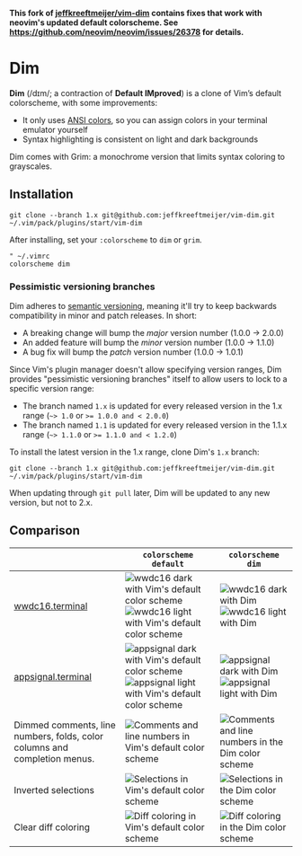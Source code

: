 **This fork of
[jeffkreeftmeijer/vim-dim](https://github.com/jeffkreeftmeijer/vim-dim)
contains fixes that work with neovim's updated default colorscheme.
See https://github.com/neovim/neovim/issues/26378 for details.**

# Dim

**Dim** (/dɪm/; a contraction of **Default IMproved**) is a clone of Vim’s default colorscheme, with some improvements:

* It only uses [ANSI colors], so you can assign colors in your terminal emulator yourself
* Syntax highlighting is consistent on light and dark backgrounds

Dim comes with Grim: a monochrome version that limits syntax coloring to grayscales.

[ANSI colors]: https://en.wikipedia.org/wiki/ANSI_escape_code#Colors

## Installation

    git clone --branch 1.x git@github.com:jeffkreeftmeijer/vim-dim.git ~/.vim/pack/plugins/start/vim-dim

After installing, set your `:colorscheme` to `dim` or `grim`.

    " ~/.vimrc
    colorscheme dim

### Pessimistic versioning branches

Dim adheres to [semantic versioning](https://semver.org/spec/v2.0.0.html),
meaning it'll try to keep backwards compatibility in minor and patch releases.
In short:

- A breaking change will bump the _major_ version number (1.0.0 -> 2.0.0)
- An added feature will bump the _minor_ version number (1.0.0 -> 1.1.0)
- A bug fix will bump the _patch_ version number (1.0.0 -> 1.0.1)

Since Vim's plugin manager doesn't allow specifying version ranges, Dim
provides "pessimistic versioning branches" itself to allow users to lock to a
specific version range:

- The branch named `1.x` is updated for every released version in the 1.x range
  (`~> 1.0` or `>= 1.0.0 and < 2.0.0`)
- The branch named `1.1` is updated for every released version in the 1.1.x
  range (`~> 1.1.0` or `>= 1.1.0 and < 1.2.0`)

To install the latest version in the 1.x range, clone Dim's `1.x` branch:

    git clone --branch 1.x git@github.com:jeffkreeftmeijer/vim-dim.git ~/.vim/pack/plugins/start/vim-dim

When updating through `git pull` later, Dim will be updated to any new version,
but not to 2.x.

## Comparison

|                                                                           | `colorscheme default`                                                                              | `colorscheme dim`                                     |
|---------------------------------------------------------------------------|----------------------------------------------------------------------------------------------------|-------------------------------------------------------|
| [wwdc16.terminal]                                                         | ![wwdc16 dark with Vim's default color scheme]![wwdc16 light with Vim's default color scheme]      | ![wwdc16 dark with Dim]![wwdc16 light with Dim]       |
| [appsignal.terminal]                                                      | ![appsignal dark with Vim's default color scheme]![appsignal light with Vim's default color scheme]| ![appsignal dark with Dim]![appsignal light with Dim] |
| Dimmed comments, line numbers, folds, color columns and completion menus. | ![Comments and line numbers in Vim's default color scheme]                                         | ![Comments and line numbers in the Dim color scheme]  |
| Inverted selections                                                       | ![Selections in Vim's default color scheme]                                                        | ![Selections in the Dim color scheme]                 |
| Clear diff coloring                                                       | ![Diff coloring in Vim's default color scheme]                                                     | ![Diff coloring in the Dim color scheme]              |

[wwdc16.terminal]: https://github.com/jeffkreeftmeijer/wwdc16.terminal
[wwdc16 dark with Vim's default color scheme]: https://gist.githubusercontent.com/jeffkreeftmeijer/0cf01dadd59096853708cd8033b3469c/raw/wwdc16-dark-default.png
[wwdc16 dark with Dim]: https://gist.githubusercontent.com/jeffkreeftmeijer/0cf01dadd59096853708cd8033b3469c/raw/wwdc16-dark-default2.png
[wwdc16 light with Vim's default color scheme]: https://gist.githubusercontent.com/jeffkreeftmeijer/0cf01dadd59096853708cd8033b3469c/raw/wwdc16-light-default.png
[wwdc16 light with Dim]: https://gist.githubusercontent.com/jeffkreeftmeijer/0cf01dadd59096853708cd8033b3469c/raw/wwdc16-light-default2.png

[appsignal.terminal]: https://github.com/jeffkreeftmeijer/appsignal.terminal
[appsignal dark with Vim's default color scheme]: https://gist.githubusercontent.com/jeffkreeftmeijer/0cf01dadd59096853708cd8033b3469c/raw/appsignal-dark-default.png
[appsignal dark with Dim]: https://gist.githubusercontent.com/jeffkreeftmeijer/0cf01dadd59096853708cd8033b3469c/raw/appsignal-dark-default2.png
[appsignal light with Vim's default color scheme]: https://gist.githubusercontent.com/jeffkreeftmeijer/0cf01dadd59096853708cd8033b3469c/raw/appsignal-light-default.png
[appsignal light with Dim]: https://gist.githubusercontent.com/jeffkreeftmeijer/0cf01dadd59096853708cd8033b3469c/raw/appsignal-light-default2.png

[Comments and line numbers in Vim's default color scheme]: https://gist.githubusercontent.com/jeffkreeftmeijer/0cf01dadd59096853708cd8033b3469c/raw/numbers-default.png
[Comments and line numbers in the Dim color scheme]: https://gist.github.com/jeffkreeftmeijer/0cf01dadd59096853708cd8033b3469c/raw/numbers-default2.png
[Diff coloring in Vim's default color scheme]: https://gist.githubusercontent.com/jeffkreeftmeijer/0cf01dadd59096853708cd8033b3469c/raw/diff-default.png
[Diff coloring in the Dim color scheme]: https://gist.github.com/jeffkreeftmeijer/0cf01dadd59096853708cd8033b3469c/raw/diff-default2.png
[Selections in Vim's default color scheme]: https://gist.github.com/jeffkreeftmeijer/0cf01dadd59096853708cd8033b3469c/raw/selection-default.png
[Selections in the Dim color scheme]: https://gist.github.com/jeffkreeftmeijer/0cf01dadd59096853708cd8033b3469c/raw/selection-default2.png
